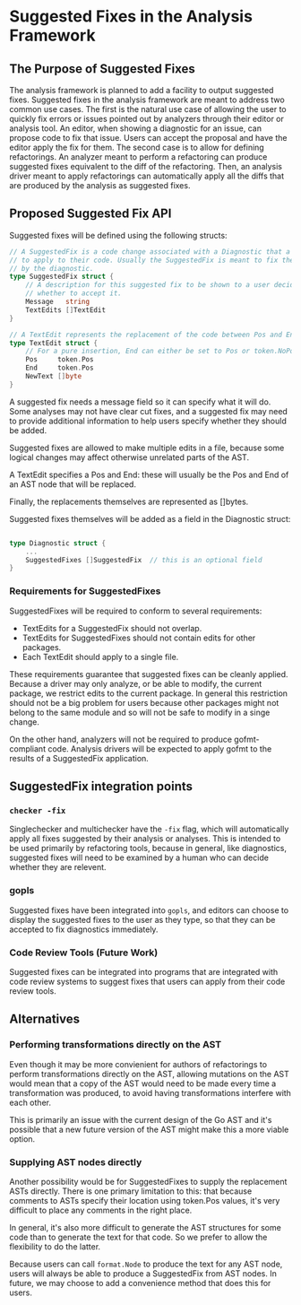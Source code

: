 # Suggested Fixes in the Analysis Framework

## The Purpose of Suggested Fixes

The analysis framework is planned to add a facility to output
suggested fixes. Suggested fixes in the analysis framework
are meant to address two common use cases. The first is the
natural use case of allowing the user to quickly fix errors or issues
pointed out by analyzers through their editor or analysis tool.
An editor, when showing a diagnostic for an issue, can propose
code to fix that issue. Users can accept the proposal and have
the editor apply the fix for them. The second case is to allow
for defining refactorings. An analyzer meant to perform a
refactoring can produce suggested fixes equivalent to the diff
of the refactoring. Then, an analysis driver meant to apply
refactorings can automatically apply all the diffs that
are produced by the analysis as suggested fixes.

## Proposed Suggested Fix API

Suggested fixes will be defined using the following structs:

```go
// A SuggestedFix is a code change associated with a Diagnostic that a user can choose
// to apply to their code. Usually the SuggestedFix is meant to fix the issue flagged
// by the diagnostic.
type SuggestedFix struct {
	// A description for this suggested fix to be shown to a user deciding
	// whether to accept it.
	Message   string
	TextEdits []TextEdit
}

// A TextEdit represents the replacement of the code between Pos and End with the new text.
type TextEdit struct {
	// For a pure insertion, End can either be set to Pos or token.NoPos.
	Pos     token.Pos
	End     token.Pos
	NewText []byte
}
```

A suggested fix needs a message field so it can specify what it will do.
Some analyses may not have clear cut fixes, and a suggested fix may need
to provide additional information to help users specify whether they
should be added.

Suggested fixes are allowed to make multiple
edits in a file, because some logical changes may affect otherwise
unrelated parts of the AST.

A TextEdit specifies a Pos and End: these will usually be the Pos
and End of an AST node that will be replaced.

Finally, the replacements themselves are represented as []bytes.


Suggested fixes themselves will be added as a field in the
Diagnostic struct:

```go

type Diagnostic struct {
	...
	SuggestedFixes []SuggestedFix  // this is an optional field
}

```

### Requirements for SuggestedFixes

SuggestedFixes will be required to conform to several requirements:

* TextEdits for a SuggestedFix should not overlap.
* TextEdits for SuggestedFixes should not contain edits for other packages.
* Each TextEdit should apply to a single file.

These requirements guarantee that suggested fixes can be cleanly applied.
Because a driver may only analyze, or be able to modify, the current package,
we restrict edits to the current package. In general this restriction should
not be a big problem for users because other packages might not belong to the
same module and so will not be safe to modify in a singe change.

On the other hand, analyzers will not be required to produce gofmt-compliant
code. Analysis drivers will be expected to apply gofmt to the results of
a SuggestedFix application.

## SuggestedFix integration points

### ```checker -fix```

Singlechecker and multichecker have the ```-fix``` flag, which will automatically
apply all fixes suggested by their analysis or analyses. This is intended to
be used primarily by refactoring tools, because in general, like diagnostics,
suggested fixes will need to be examined by a human who can decide whether
they are relevent.

### gopls

Suggested fixes have been integrated into ```gopls```, and editors can choose
to display the suggested fixes to the user as they type, so that they can be
accepted to fix diagnostics immediately.

### Code Review Tools (Future Work)

Suggested fixes can be integrated into programs that are integrated with
code review systems to suggest fixes that users can apply from their code review tools.

## Alternatives

### Performing transformations directly on the AST

Even though it may be more convienient
for authors of refactorings to perform transformations directly on
the AST, allowing mutations on the AST would mean that a copy of the AST
would need to be made every time a transformation was produced, to avoid
having transformations interfere with each other.

This is primarily an issue with the current design of the Go AST and
it's possible that a new future version of the AST might make this a more
viable option.

### Supplying AST nodes directly

Another possibility would be for SuggestedFixes to supply the replacement
ASTs directly. There is one primary limitation to this: that because
comments to ASTs specify their location using token.Pos values, it's very
difficult to place any comments in the right place.

In general, it's also more difficult to generate the AST structures for
some code than to generate the text for that code. So we prefer to allow
the flexibility to do the latter.

Because users can call ```format.Node``` to produce the text for any
AST node, users will always be able to produce a SuggestedFix from AST
nodes. In future, we may choose to add a convenience method that does this for users.
